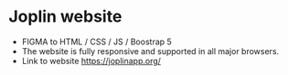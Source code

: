 # Joplin website
- FIGMA to HTML / CSS / JS / Boostrap 5
- The website is fully responsive and supported in all major browsers.
- Link to website https://joplinapp.org/
